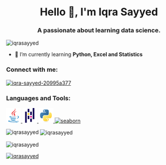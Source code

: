 <h1 align="center">Hello 👋, I'm Iqra Sayyed</h1>
<h3 align="center">A passionate about learning data science.</h3>

<p align="left"> <img src="https://komarev.com/ghpvc/?username=iqrasayyed&label=Profile%20views&color=0e75b6&style=flat" alt="iqrasayyed" /> </p>

- 🌱 I’m currently learning **Python, Excel and Statistics**

<h3 align="left">Connect with me:</h3>
<p align="left">
<a href="https://linkedin.com/in/iqra-sayyed-20995a377" target="blank"><img align="center" src="https://raw.githubusercontent.com/rahuldkjain/github-profile-readme-generator/master/src/images/icons/Social/linked-in-alt.svg" alt="iqra-sayyed-20995a377" height="30" width="40" /></a>
</p>

<h3 align="left">Languages and Tools:</h3>
<p align="left"> <a href="https://www.java.com" target="_blank" rel="noreferrer"> <img src="https://raw.githubusercontent.com/devicons/devicon/master/icons/java/java-original.svg" alt="java" width="40" height="40"/> </a> <a href="https://pandas.pydata.org/" target="_blank" rel="noreferrer"> <img src="https://raw.githubusercontent.com/devicons/devicon/2ae2a900d2f041da66e950e4d48052658d850630/icons/pandas/pandas-original.svg" alt="pandas" width="40" height="40"/> </a> <a href="https://www.python.org" target="_blank" rel="noreferrer"> <img src="https://raw.githubusercontent.com/devicons/devicon/master/icons/python/python-original.svg" alt="python" width="40" height="40"/> </a> <a href="https://seaborn.pydata.org/" target="_blank" rel="noreferrer"> <img src="https://seaborn.pydata.org/_images/logo-mark-lightbg.svg" alt="seaborn" width="40" height="40"/> </a> </p>

<p><img align="left" src="https://github-readme-stats.vercel.app/api/top-langs?username=iqrasayyed&show_icons=true&locale=en&layout=compact&theme=gotham" alt="iqrasayyed" /></p>

<p>&nbsp;<img align="center" src="https://github-readme-stats.vercel.app/api?username=iqrasayyed&show_icons=true&locale=en&theme=gotham" alt="iqrasayyed" /></p>

<p><img align="center" src="https://github-readme-streak-stats.herokuapp.com/?user=iqrasayyed&theme=gotham" alt="iqrasayyed" /></p>

<p align="left"> <a href="https://github.com/ryo-ma/github-profile-trophy"><img src="https://github-profile-trophy.vercel.app/?username=iqrasayyed&theme=darkhub" alt="iqrasayyed" /></a> </p>
